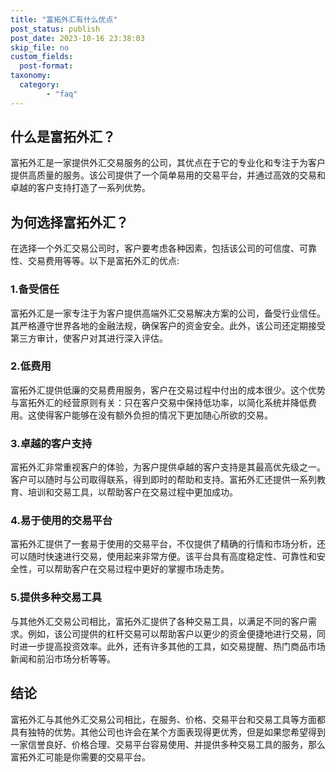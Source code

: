 ```yaml
---
title: "富拓外汇有什么优点"
post_status: publish
post_date: 2023-10-16 23:38:03
skip_file: no
custom_fields: 
  post-format: 
taxonomy:
  category:
        - "faq"
---
```


## 什么是富拓外汇？

富拓外汇是一家提供外汇交易服务的公司，其优点在于它的专业化和专注于为客户提供高质量的服务。该公司提供了一个简单易用的交易平台，并通过高效的交易和卓越的客户支持打造了一系列优势。

## 为何选择富拓外汇？

在选择一个外汇交易公司时，客户要考虑各种因素，包括该公司的可信度、可靠性、交易费用等等。以下是富拓外汇的优点:

### 1.备受信任

富拓外汇是一家专注于为客户提供高端外汇交易解决方案的公司，备受行业信任。其严格遵守世界各地的金融法规，确保客户的资金安全。此外，该公司还定期接受第三方审计，使客户对其进行深入评估。

### 2.低费用

富拓外汇提供低廉的交易费用服务，客户在交易过程中付出的成本很少。这个优势与富拓外汇的经营原则有关：只在客户交易中保持低功率，以简化系统并降低费用。这使得客户能够在没有额外负担的情况下更加随心所欲的交易。

### 3.卓越的客户支持

富拓外汇非常重视客户的体验，为客户提供卓越的客户支持是其最高优先级之一。客户可以随时与公司取得联系，得到即时的帮助和支持。富拓外汇还提供一系列教育、培训和交易工具，以帮助客户在交易过程中更加成功。

### 4.易于使用的交易平台

富拓外汇提供了一套易于使用的交易平台，不仅提供了精确的行情和市场分析，还可以随时快速进行交易，使用起来非常方便。该平台具有高度稳定性、可靠性和安全性，可以帮助客户在交易过程中更好的掌握市场走势。

### 5.提供多种交易工具

与其他外汇交易公司相比，富拓外汇提供了各种交易工具，以满足不同的客户需求。例如，该公司提供的杠杆交易可以帮助客户以更少的资金便捷地进行交易，同时进一步提高投资效率。此外，还有许多其他的工具，如交易提醒、热门商品市场新闻和前沿市场分析等等。

## 结论

富拓外汇与其他外汇交易公司相比，在服务、价格、交易平台和交易工具等方面都具有独特的优势。其他公司也许会在某个方面表现得更优秀，但是如果您希望得到一家信誉良好、价格合理、交易平台容易使用、并提供多种交易工具的服务，那么富拓外汇可能是你需要的交易平台。
